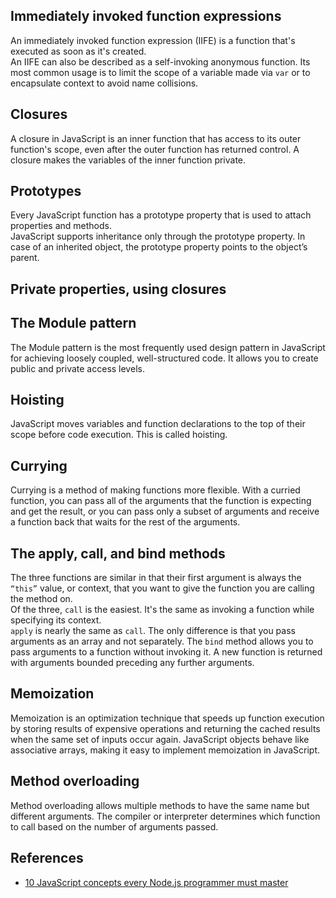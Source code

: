 ## Immediately invoked function expressions  
An immediately invoked function expression (IIFE) is a function that's executed as soon as it's created.   
An IIFE can also be described as a self-invoking anonymous function. Its most common usage is to limit the scope of a variable made via `var` or to encapsulate context to avoid name collisions.


## Closures
A closure in JavaScript is an inner function that has access to its outer function's scope, even after the outer function has returned control. A closure makes the variables of the inner function private.


## Prototypes
Every JavaScript function has a prototype property that is used to attach properties and methods.  
JavaScript supports inheritance only through the prototype property. In case of an inherited object, the prototype property points to the object’s parent.


## Private properties, using closures


## The Module pattern
The Module pattern is the most frequently used design pattern in JavaScript for achieving loosely coupled, well-structured code. It allows you to create public and private access levels.


## Hoisting
JavaScript moves variables and function declarations to the top of their scope before code execution. This is called hoisting.


## Currying
Currying is a method of making functions more flexible. With a curried function, you can pass all of the arguments that the function is expecting and get the result, or you can pass only a subset of arguments and receive a function back that waits for the rest of the arguments.


## The apply, call, and bind methods
The three functions are similar in that their first argument is always the `“this”` value, or context, that you want to give the function you are calling the method on.  
Of the three, `call` is the easiest. It's the same as invoking a function while specifying its context.   
`apply` is nearly the same as `call`. The only difference is that you pass arguments as an array and not separately.
The `bind` method allows you to pass arguments to a function without invoking it. A new function is returned with arguments bounded preceding any further arguments.


## Memoization
Memoization is an optimization technique that speeds up function execution by storing results of expensive operations and returning the cached results when the same set of inputs occur again. JavaScript objects behave like associative arrays, making it easy to implement memoization in JavaScript.


## Method overloading
Method overloading allows multiple methods to have the same name but different arguments. The compiler or interpreter determines which function to call based on the number of arguments passed.


## References
- [10 JavaScript concepts every Node.js programmer must master](http://www.infoworld.com/article/3196070/application-development/10-javascript-concepts-nodejs-programmers-must-master.html)
